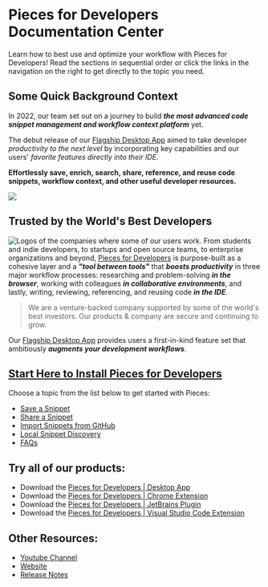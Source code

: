 # Pieces for Developers Documentation Center

Learn how to best use and optimize your workflow with Pieces for Developers! Read the sections in sequential order or click the links in the navigation on the right to get directly to the topic you need.

## Some Quick Background Context

In 2022, our team set out on a journey to build **_the most advanced code snippet management and workflow context platform_** yet.

The debut release of our <a href="{{ links.website.home }}">Flagship Desktop App</a> aimed to take developer _productivity to the next level_ by incorporating key capabilities and our users' _favorite features directly into their IDE_.

**Effortlessly save, enrich, search, share, reference, and reuse code snippets, workflow context, and other useful developer resources.**

<Image zoom src="https://storage.googleapis.com/pieces_static_resources/vs_code_marketplace/GIFs/HERO_GIF_SAVE_ENRICHED_SNIPPET_DESKTOP_APP_AND_VISUAL_STUDIO_CODE_EXTENSION.gif" />

## Trusted by the World's Best Developers
![Logos of the companies where some of our users work.](https://storage.googleapis.com/pieces_static_resources/vs_code_marketplace/GIFs/TRUSTED_BY_SOME_OF_THE_WORLDS_BEST_DEVELOPERS_LEFT_ALIGNED)
From students and indie developers, to startups and open source teams, to enterprise organizations and beyond, <a href="{{ links.website.home }}">Pieces for Developers</a> is purpose-built as a cohesive layer and a **_"tool between tools"_** that **_boosts productivity_** in three major workflow processes: researching and problem-solving **_in the browser_**, working with colleagues **_in collaborative environments_**, and lastly, writing, reviewing, referencing, and reusing code **_in the IDE_**.
> We are a venture-backed company supported by some of the world's best investors. Our products & company are secure and continuing to grow.

Our <a href="{{ links.website.pfd_desktop_install }}">Flagship Desktop App</a> provides users a first-in-kind feature set that ambitiously **_augments your development workflows_**.


## [Start Here to Install Pieces for Developers](https://docs.page/pieces-app/documentation/installation-getting-started/windows)

Choose a topic from the list below to get started with Pieces:

* [Save a Snippet](https://docs.page/pieces-app/documentation/product-highlights-and-benefits/saving-useful-developer-materials)
* [Share a Snippet](https://docs.page/pieces-app/documentation/personalized-link-sharing/single-click-link-sharing)
* [Import Snippets from GitHub](https://docs.page/pieces-app/documentation/product-highlights-and-benefits/import-gists-from-github)
* [Local Snippet Discovery](https://docs.page/pieces-app/documentation/product-highlights-and-benefits/in-project-snippet-discovery)
* [FAQs](https://docs.page/pieces-app/documentation/faq)

## Try all of our products:
* Download the [Pieces for Developers | Desktop App](https://code.pieces.app/install)
* Download the [Pieces for Developers | Chrome Extension](https://chrome.google.com/webstore/detail/pieces-save-code-snippets/igbgibhbfonhmjlechmeefimncpekepm)
* Download the [Pieces for Developers | JetBrains Plugin](https://plugins.jetbrains.com/plugin/17328-pieces--save-search-share--reuse-code-snippets)
* Download the [Pieces for Developers | Visual Studio Code Extension](https://marketplace.visualstudio.com/items?itemName=MeshIntelligentTechnologiesInc.pieces-vscode)

## Other Resources:
* [Youtube Channel](https://www.youtube.com/@getpieces)
* [Website](https://code.pieces.app)
* [Release Notes](https://code.pieces.app/updates)
